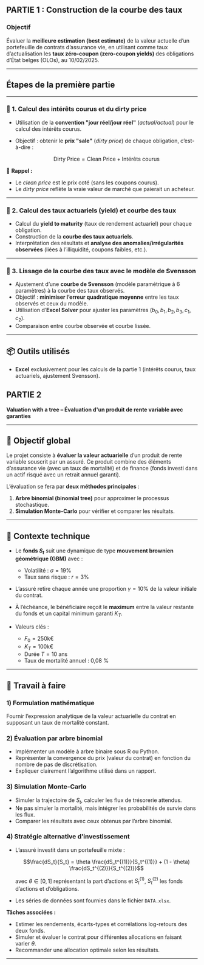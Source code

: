 ## **PARTIE 1 : Construction de la courbe des taux**

### **Objectif**

Évaluer la **meilleure estimation (best estimate)** de la valeur actuelle d’un portefeuille de contrats d’assurance vie, en utilisant comme taux d’actualisation les **taux zéro-coupon (zero-coupon yields)** des obligations d’État belges (OLOs), au 10/02/2025.

---

## **Étapes de la première partie**

---

### 🔹 1. **Calcul des intérêts courus et du dirty price**

* Utilisation de la **convention "jour réel/jour réel"** (*actual/actual*) pour le calcul des intérêts courus.
* Objectif : obtenir le **prix "sale"** (*dirty price*) de chaque obligation, c’est-à-dire :

  $$
  \text{Dirty Price} = \text{Clean Price} + \text{Intérêts courus}
  $$

📌 **Rappel :**

* Le *clean price* est le prix coté (sans les coupons courus).
* Le *dirty price* reflète la vraie valeur de marché que paierait un acheteur.

---

### 🔹 2. **Calcul des taux actuariels (yield) et courbe des taux**

* Calcul du **yield to maturity** (taux de rendement actuariel) pour chaque obligation.
* Construction de la **courbe des taux actuariels**.
* Interprétation des résultats et **analyse des anomalies/irrégularités observées** (liées à l’illiquidité, coupons faibles, etc.).

---

### 🔹 3. **Lissage de la courbe des taux avec le modèle de Svensson**

* Ajustement d’une **courbe de Svensson** (modèle paramétrique à 6 paramètres) à la courbe des taux observés.
* Objectif : **minimiser l’erreur quadratique moyenne** entre les taux observés et ceux du modèle.
* Utilisation d’**Excel Solver** pour ajuster les paramètres $(b_0, b_1, b_2, b_3, c_1, c_2)$.
* Comparaison entre courbe observée et courbe lissée.

---

## 📦 **Outils utilisés**

* **Excel** exclusivement pour les calculs de la partie 1 (intérêts courus, taux actuariels, ajustement Svensson).

## **PARTIE 2**

**Valuation with a tree – Évaluation d'un produit de rente variable avec garanties**

---

## 🎯 **Objectif global**

Le projet consiste à **évaluer la valeur actuarielle** d’un produit de rente variable souscrit par un assuré. Ce produit combine des éléments d’assurance vie (avec un taux de mortalité) et de finance (fonds investi dans un actif risqué avec un retrait annuel garanti).

L’évaluation se fera par **deux méthodes principales** :

1. **Arbre binomial (binomial tree)** pour approximer le processus stochastique.
2. **Simulation Monte-Carlo** pour vérifier et comparer les résultats.

---

## 🔎 **Contexte technique**

* Le **fonds $S_t$** suit une dynamique de type **mouvement brownien géométrique (GBM)** avec :

  * Volatilité : $\sigma = 19\%$
  * Taux sans risque : $r = 3\%$
* L’assuré retire chaque année une proportion $\gamma = 10\%$ de la valeur initiale du contrat.
* À l’échéance, le bénéficiaire reçoit le **maximum** entre la valeur restante du fonds et un capital minimum garanti $K_T$.
* Valeurs clés :

  * $F_0 = 250 \text{k€}$
  * $K_T = 100 \text{k€}$
  * Durée $T = 10$ ans
  * Taux de mortalité annuel : 0,08 %

---

## 🧮 **Travail à faire**

### **1) Formulation mathématique**

Fournir l’expression analytique de la valeur actuarielle du contrat en supposant un taux de mortalité constant.

### **2) Évaluation par arbre binomial**

* Implémenter un modèle à arbre binaire sous R ou Python.
* Représenter la convergence du prix (valeur du contrat) en fonction du nombre de pas de discrétisation.
* Expliquer clairement l’algorithme utilisé dans un rapport.

### **3) Simulation Monte-Carlo**

* Simuler la trajectoire de $S_t$, calculer les flux de trésorerie attendus.
* Ne pas simuler la mortalité, mais intégrer les probabilités de survie dans les flux.
* Comparer les résultats avec ceux obtenus par l’arbre binomial.

### **4) Stratégie alternative d’investissement**

* L’assuré investit dans un portefeuille mixte :

  $$\frac{dS_t}{S_t} = \theta \frac{dS_t^{(1)}}{S_t^{(1)}} + (1 - \theta) \frac{dS_t^{(2)}}{S_t^{(2)}}$$

  avec $\theta \in [0,1]$ représentant la part d’actions et $S_t^{(1)}$, $S_t^{(2)}$ les fonds d’actions et d’obligations.
* Les séries de données sont fournies dans le fichier `DATA.xlsx`.

**Tâches associées :**

* Estimer les rendements, écarts-types et corrélations log-retours des deux fonds.
* Simuler et évaluer le contrat pour différentes allocations en faisant varier $\theta$.
* Recommander une allocation optimale selon les résultats.

---
